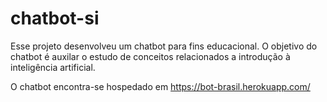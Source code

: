 # chatbot-si
Esse projeto desenvolveu um chatbot para fins educacional. O objetivo do chatbot é auxilar o estudo de conceitos relacionados a introdução à inteligência artificial.

O chatbot encontra-se hospedado em https://bot-brasil.herokuapp.com/

